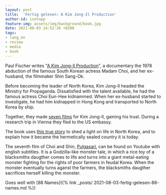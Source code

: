 ```yaml
---
layout: post
title:  'Fertig gelesen: A Kim Jong-Il Production'
author-id: isotopp
feature-img: assets/img/background/book.jpg
date: 2021-08-03 14:52:26 +0200
tags:
- lang_en
- review
- media
- book
---
```


Paul Fischer writes "[A Kim Jong-Il Production](https://www.amazon.de/gp/product/B00OMH54L2)", a documentary the 1978 abduction of the famous South Korean actress Madam Choi, and her ex-husband, the filmmaker Shin Sang-Ok.

Before becoming the leader of North Korea, Kim Jong-Il headed the Ministry for Propaganda.
Dissatisfied with the talent available, he had the famous actress Choi Eun-Hee kidnammed.
When her ex-husband started to investigate, he had him kidnapped in Hong Kong and transported to North Korea by ship.

Together, they made [seven films](https://en.wikipedia.org/wiki/Abduction_of_Shin_Sang-ok_and_Choi_Eun-hee#Films) for Kim Jong-Il, gaining his trust.
During a research trip in Vienna they fled to the US embassy.

The book uses [this true story](https://en.wikipedia.org/wiki/Abduction_of_Shin_Sang-ok_and_Choi_Eun-hee) to shed a light on life in North Korea, and to explain how it became the hermetically sealed country it is today.

The seventh film of Choi and Shin, [Pulgasari](https://www.youtube.com/watch?v=eCKSR0JArUQ), can be found on Youtube with english subtitles. It is a Godzilla-like monster tale, in which a rice toy of a blacksmiths daugther comes to life and turns into a giant metal-eating monster fighting for the rights of poor farmers in feudal Korea. When the monster eventually turns aganst the farmers, the blacksmiths daugther sacrifices herself killing the monster.

Goes well with [88 Names]({% link _posts/ 2021-08-03-fertig-gelesen-88-names.md %})
